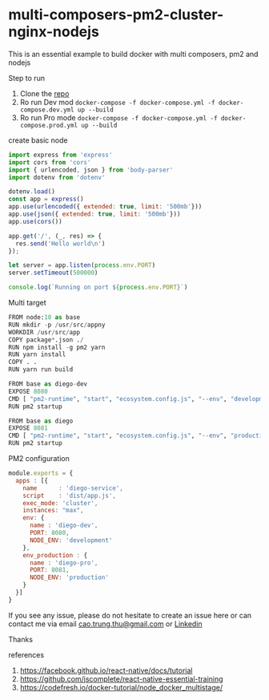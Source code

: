 # multi-composers-pm2-cluster-nginx-nodejs
This is an essential example to build docker with multi composers, pm2 and nodejs

Step to run
1. Clone the [repo](https://github.com/diegothucao/multi-composers-nodejs)
2. Ro run Dev mod `docker-compose -f docker-compose.yml -f docker-compose.dev.yml up --build`
2. Ro run Pro mode `docker-compose -f docker-compose.yml -f docker-compose.prod.yml up --build`

create basic node 
```javascript 
import express from 'express'
import cors from 'cors'
import { urlencoded, json } from 'body-parser'
import dotenv from 'dotenv'

dotenv.load()
const app = express()
app.use(urlencoded({ extended: true, limit: '500mb'}))
app.use(json({ extended: true, limit: '500mb'}))
app.use(cors())

app.get('/', (_, res) => {
  res.send('Hello world\n')
});

let server = app.listen(process.env.PORT)
server.setTimeout(500000)

console.log(`Running on port ${process.env.PORT}`)
```

Multi target 

```python
FROM node:10 as base
RUN mkdir -p /usr/src/appny
WORKDIR /usr/src/app
COPY package*.json ./
RUN npm install -g pm2 yarn
RUN yarn install
COPY . .
RUN yarn run build

FROM base as diego-dev
EXPOSE 8080
CMD [ "pm2-runtime", "start", "ecosystem.config.js", "--env", "development" ]
RUN pm2 startup

FROM base as diego
EXPOSE 8081
CMD [ "pm2-runtime", "start", "ecosystem.config.js", "--env", "production" ]
RUN pm2 startup
```
PM2 configuration 
```javascript
module.exports = {
  apps : [{
    name      : 'diego-service',
    script    : 'dist/app.js',
    exec_mode: 'cluster',
    instances: "max",
    env: {
      name : 'diego-dev',
      PORT: 8080,
      NODE_ENV: 'development'
    },
    env_production : {
      name : 'diego-pro',
      PORT: 8081,
      NODE_ENV: 'production'
    }
  }]
}
```
	
If you see any issue, please do not hesitate to create an issue here or can contact me via email cao.trung.thu@gmail.com or [Linkedin](https://www.linkedin.com/in/diegothucao/)

Thanks
	
references
 1. https://facebook.github.io/react-native/docs/tutorial	
 2. https://github.com/jscomplete/react-native-essential-training
 3. https://codefresh.io/docker-tutorial/node_docker_multistage/
